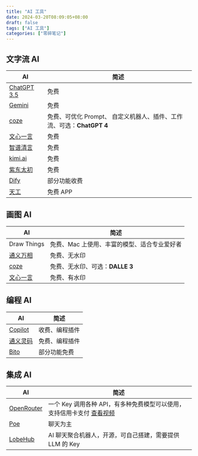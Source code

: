 ```yaml
---
title: "AI 工具"
date: 2024-03-20T08:09:05+08:00
draft: false
tags: ["AI 工具"]
categories: ["零碎笔记"]
---
```


## 文字流 AI

| AI | 简述 |
| ---- | ---- |
| [ChatGPT 3.5](https://chat.openai.com/) | 免费 |
| [Gemini](https://gemini.google.com/) | 免费 |
| [coze](https://www.coze.com/) | 免费、可优化 Prompt、 自定义机器人、插件、工作流、可选：**ChatGPT 4** |
| [文心一言](https://yiyan.baidu.com/) | 免费 |
| [智谱清言](https://chatglm.cn/) | 免费 |
| [kimi.ai](https://kimi.ai) | 免费 |
| [紫东太初](https://taichu-web.ia.ac.cn/) | 免费 |
| [Dify](https://cloud.dify.ai/) | 部分功能收费 |
| [天工](https://home.tiangong.cn/) | 免费 APP |

## 画图 AI

| AI | 简述 |
| ---- | ---- |
| Draw Things | 免费、Mac 上使用、丰富的模型、适合专业爱好者 |
| [通义万相](https://tongyi.aliyun.com/) | 免费、无水印 |
| [coze](https://www.coze.com/) | 免费、无水印、可选：**DALLE 3** |
| [文心一言](https://yiyan.baidu.com/) | 免费、有水印 |

## 编程 AI

| AI | 简述 |
| ---- | ---- |
| [Copilot](https://github.com/features/copilot) | 收费、编程插件 |
| [通义灵码](https://tongyi.aliyun.com/lingma) | 免费、编程插件 |
| [Bito](https://bito.ai/) | 部分功能免费 |

## 集成 AI

| AI | 简述 |
| ---- | ---- |
| [OpenRouter](https://openrouter.ai/) | 一个 Key 调用各种 API，有多种免费模型可以使用，支持信用卡支付 [查看视频](https://www.bilibili.com/video/BV12t421J7S2) |
| [Poe](https://poe.com/) | 聊天为主 |
| [LobeHub](https://github.com/lobehub) | AI 聊天聚合机器人，开源，可自己搭建，需要提供 LLM 的 Key |